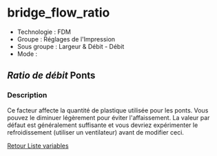 # bridge_flow_ratio

* Technologie : FDM
* Groupe : Réglages de l'Impression
* Sous groupe : Largeur & Débit - Débit
* Mode : 

## *Ratio de débit* Ponts

### Description

Ce facteur affecte la quantité de plastique utilisée pour les ponts.
Vous pouvez le diminuer légèrement pour éviter l'affaissement.
La valeur par défaut est généralement suffisante et vous devriez expérimenter le refroidissement (utiliser un ventilateur) avant de modifier ceci.

[Retour Liste variables](variable_list.md)